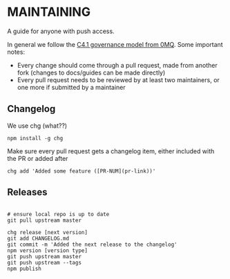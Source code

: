 # MAINTAINING

A guide for anyone with push access.

In general we follow the [C4.1 governance model from 0MQ](http://rfc.zeromq.org/spec:22). Some important notes:
- Every change should come through a pull request, made from another fork (changes to docs/guides can be made directly)
- Every pull request needs to be reviewed by at least two maintainers, or one more if submitted by a maintainer

## Changelog

We use chg (what??)

```
npm install -g chg
```

Make sure every pull request gets a changelog item, either included with the PR or added after

```
chg add 'Added some feature ([PR-NUM](pr-link))'
```

## Releases

```shell

# ensure local repo is up to date
git pull upstream master

chg release [next version]
git add CHANGELOG.md
git commit -m 'Added the next release to the changelog'
npm version [version type]
git push upstream master
git push upstream --tags
npm publish




```
